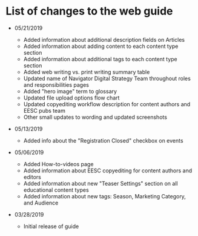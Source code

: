 # List of changes to the web guide

- 05/21/2019
    - Added information about additional description fields on Articles
    - Added information about adding content to each content type section
    - Added information about additional tags to each content type section
    - Added web writing vs. print writing summary table
    - Updated name of Navigator Digital Strategy Team throughout roles and responsibilities pages
    - Added "hero image" term to glossary
    - Updated file upload options flow chart
    - Updated copyediting workflow description for content authors and EESC pubs team
    - Other small updates to wording and updated screenshots

- 05/13/2019
    - Added info about the "Registration Closed" checkbox on events

- 05/06/2019
    - Added How-to-videos page
    - Added information about EESC copyediting for content authors and editors
    - Added information about new "Teaser Settings" section on all educational content types
    - Added information about new tags: Season, Marketing Category, and Audience

- 03/28/2019
    - Initial release of guide

